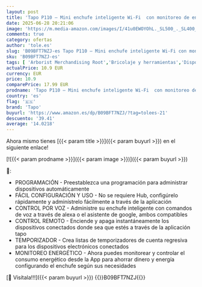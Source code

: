 ```yaml
---
layout: post
title: 'Tapo P110 – Mini enchufe inteligente Wi-Fi  con monitoreo de energía   programación encendido/apagado  ahorro de energía  compatible con Alexa y Google Home'
date: 2025-06-28 20:21:06
image: 'https://m.media-amazon.com/images/I/41u0EWOYOhL._SL500_._SL400_.jpg'
comments: true
category: ofertas
author: 'tole.es'
slug: 'B09BFT7NZJ-es Tapo P110 – Mini enchufe inteligente Wi-Fi con monitoreo...'
sku: 'B09BFT7NZJ-es'
tags: [ 'Arborist Merchandising Root','Bricolaje y herramientas','Dispositivos Amazon y accesorios','Enchufes inteligentes y a control remoto','Enchufes y accesorios','Instalación eléctrica','Promoción en dispositivos de seguridad domésticos inteligentes','Self Service','Special Features Stores','alexa','e97153f7-7531-4959-bcaa-edabbf48d7f8_0','e97153f7-7531-4959-bcaa-edabbf48d7f8_9101','enchufe','google','home','inteligente','tapo','🇪🇸', ]
actualPrice: 10.9 EUR
currency: EUR
price: 10.9
comparePrice: 17.99 EUR
prodname: 'Tapo P110 – Mini enchufe inteligente Wi-Fi  con monitoreo de energía   programación encendido/apagado  ahorro de energía  compatible con Alexa y Google Home'
country: 'es'
flag: '🇪🇸'
brand: 'Tapo'
buyurl: 'https://www.amazon.es/dp/B09BFT7NZJ/?tag=tolees-21'
descuento: '39.41'
average: '14.0218'
---
```


Ahora mismo tienes [{{< param title >}}]({{< param buyurl >}}) en el siguiente enlace!

[![{{< param prodname >}}]({{< param image >}})]({{< param buyurl >}})

🔎:

- PROGRAMACIÓN - Preestablezca una programación para administrar dispositivos automáticamente
- FÁCIL CONFIGURACIÓN Y USO - No se requiere Hub, configúrelo rápidamente y adminístrelo fácilmente a través de la aplicación
- CONTROL POR VOZ - Administre su enchufe inteligente con comandos de voz a través de alexa o el asistente de google, ambos compatibles
- CONTROL REMOTO - Enciende y apaga instantáneamente los dispositivos conectados donde sea que estés a través de la aplicación tapo
- TEMPORIZADOR - Crea listas de temporizadores de cuenta regresiva para los dispositivos electrónicos conectados
- MONITOREO ENERGÉTICO - Ahora puedes monitorear y controlar el consumo energético desde la App para ahorrar dinero y energía configurando el enchufe según sus necesidades

[🛒 Visítala!!!]({{< param buyurl >}})
{{<world>}}B09BFT7NZJ{{</world>}}
